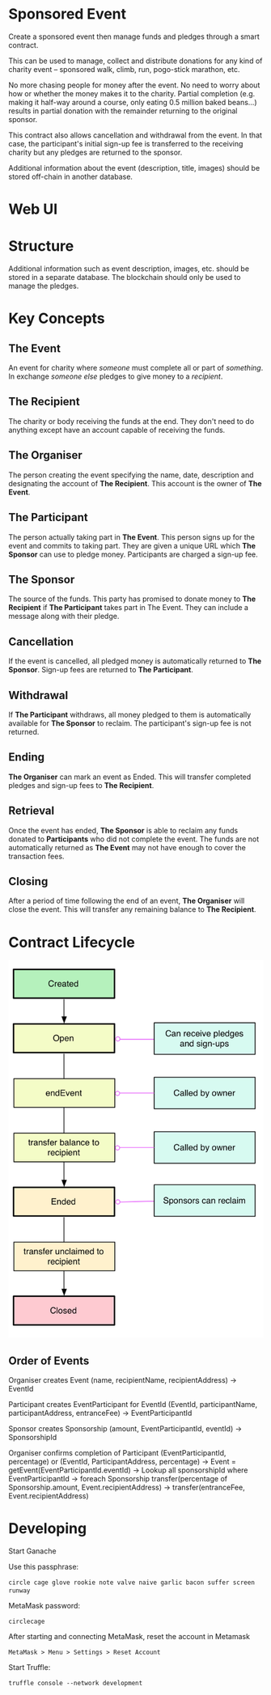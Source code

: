Sponsored Event
===

Create a sponsored event then manage funds and pledges through a smart contract.

This can be used to manage, collect and distribute donations for any kind of charity event – sponsored walk, climb, run, pogo-stick marathon, etc.

No more chasing people for money after the event. No need to worry about how or whether the money makes it to the charity. Partial completion (e.g. making it half-way around a course, only eating 0.5 million baked beans...) results in partial donation with the remainder returning to the original sponsor.

This contract also allows cancellation and withdrawal from the event. In that case, the participant's initial sign-up fee is transferred to the receiving charity but any pledges are returned to the sponsor.

Additional information about the event (description, title, images) should be stored off-chain in another database.

Web UI
===

Structure
===

Additional information such as event description, images, etc. should be stored in a separate database. The blockchain should only be used to manage the pledges.

Key Concepts
===

The Event
---

An event for charity where *someone* must complete all or part of *something*. In exchange *someone else* pledges to give money to a *recipient*.

The Recipient
---

The charity or body receiving the funds at the end. They don't need to do anything except have an account capable of receiving the funds.

The Organiser
---

The person creating the event specifying the name, date, description and designating the account of **The Recipient**. This account is the owner of **The Event**.

The Participant
---

The person actually taking part in **The Event**. This person signs up for the event and commits to taking part. They are given a unique URL which **The Sponsor** can use to pledge money. Participants are charged a sign-up fee.

The Sponsor
---

The source of the funds. This party has promised to donate money to **The Recipient** if **The Participant** takes part in The Event. They can include a message along with their pledge.

Cancellation
---

If the event is cancelled, all pledged money is automatically returned to **The Sponsor**. Sign-up fees are returned to **The Participant**.

Withdrawal
---

If **The Participant** withdraws, all money pledged to them is automatically available for **The Sponsor** to reclaim. The participant's sign-up fee is not returned.

Ending
---

**The Organiser** can mark an event as Ended. This will transfer completed pledges and sign-up fees to **The Recipient**.

Retrieval
---

Once the event has ended, **The Sponsor** is able to reclaim any funds donated to **Participants** who did not complete the event. The funds are not automatically returned as **The Event** may not have enough to cover the transaction fees.

Closing
---

After a period of time following the end of an event, **The Organiser** will close the event. This will transfer any remaining balance to **The Recipient**.


Contract Lifecycle
===

![Lifecycle of a deployed contract](public/images/states.png)


Order of Events
---

Organiser creates Event 
    (name, recipientName, recipientAddress) 
        -> EventId

Participant creates EventParticipant for EventId
    (EventId, participantName, participantAddress, entranceFee)
        -> EventParticipantId

Sponsor creates Sponsorship
    (amount, EventParticipantId, eventId)
        -> SponsorshipId

Organiser confirms completion of Participant 
    (EventParticipantId, percentage) or (EventId, ParticipantAddress, percentage)
        -> Event = getEvent(EventParticipantId.eventId)
        -> Lookup all sponsorshipId where EventParticipantId
        -> foreach Sponsorship
             transfer(percentage of Sponsorship.amount, Event.recipientAddress)
        -> transfer(entranceFee, Event.recipientAddress)


Developing
===

Start Ganache

Use this passphrase:

    circle cage glove rookie note valve naive garlic bacon suffer screen runway

MetaMask password:

    circlecage

After starting and connecting MetaMask, reset the account in Metamask

    MetaMask > Menu > Settings > Reset Account

Start Truffle:

    truffle console --network development

